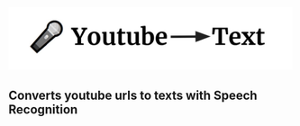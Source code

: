 

<div align="center">
  <img alt="banner" src="metadata/youtube2text.jpg"><br>
</div>

## Converts youtube urls to texts with Speech Recognition 
